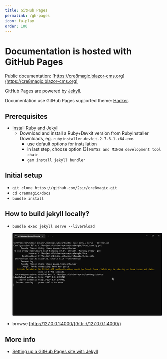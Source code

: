 ```yaml
---
title: GitHub Pages
permalink: /gh-pages
icon: fa-play
order: 100
---
```


# Documentation is hosted with GitHub Pages

Public documentation: [https://cre8magic.blazor-cms.org](https://cre8magic.blazor-cms.org)

GitHub Pages are powered by [Jekyll](https://jekyllrb.com/).

Documentation use GitHub Pages supported theme: [Hacker](https://github.com/pages-themes/hacker).

## Prerequisites

- [Install Ruby and Jekyll](https://jekyllrb.com/docs/installation/)
    - Download and install a Ruby+Devkit version from RubyInstaller Downloads, eg. `rubyinstaller-devkit-2.7.6-1-x64.exe`.
        - use default options for installation
        - in last step, choose option [3] `MSYS2 and MINGW development tool chain`
        - `gem install jekyll bundler`

## Initial setup

- `git clone https://github.com/2sic/cre8magic.git`
- `cd cre8magic/docs`
- `bundle install`

## How to build jekyll locally?

- `bundle exec jekyll serve --livereload`

  ![jekyll-serve.png](./assets/jekyll-serve.png)

- browse [http://127.0.0.1:4000/](http://127.0.0.1:4000/)

## More info

- [Setting up a GitHub Pages site with Jekyll](https://docs.github.com/en/pages/setting-up-a-github-pages-site-with-jekyll)
